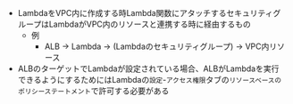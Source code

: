 - LambdaをVPC内に作成する時Lambda関数にアタッチするセキュリティグループはLambdaがVPC内のリソースと連携する時に経由するもの
  - 例
    - ALB → Lambda → (Lambdaのセキュリティグループ) → VPC内リソース
- ALBのターゲットでLambdaが設定されている場合、ALBがLambdaを実行できるようにするためにはLambdaの`設定`-`アクセス権限`タブの`リソースベースのポリシーステートメント`で許可する必要がある